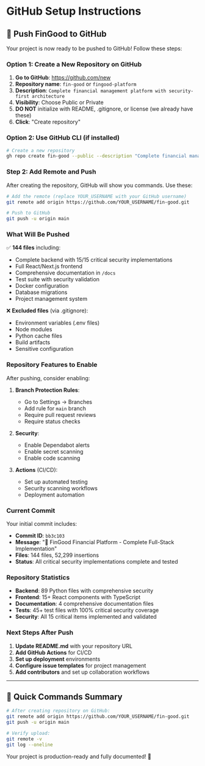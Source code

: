 # GitHub Setup Instructions

## 🚀 Push FinGood to GitHub

Your project is now ready to be pushed to GitHub! Follow these steps:

### Option 1: Create a New Repository on GitHub

1. **Go to GitHub**: https://github.com/new
2. **Repository name**: `fin-good` or `fingood-platform`
3. **Description**: `Complete financial management platform with security-first architecture`
4. **Visibility**: Choose Public or Private
5. **DO NOT** initialize with README, .gitignore, or license (we already have these)
6. **Click**: "Create repository"

### Option 2: Use GitHub CLI (if installed)

```bash
# Create a new repository
gh repo create fin-good --public --description "Complete financial management platform with security-first architecture"
```

### Step 2: Add Remote and Push

After creating the repository, GitHub will show you commands. Use these:

```bash
# Add the remote (replace YOUR_USERNAME with your GitHub username)
git remote add origin https://github.com/YOUR_USERNAME/fin-good.git

# Push to GitHub
git push -u origin main
```

### What Will Be Pushed

✅ **144 files** including:
- Complete backend with 15/15 critical security implementations
- Full React/Next.js frontend
- Comprehensive documentation in `/docs`
- Test suite with security validation
- Docker configuration
- Database migrations
- Project management system

❌ **Excluded files** (via .gitignore):
- Environment variables (.env files)
- Node modules
- Python cache files
- Build artifacts
- Sensitive configuration

### Repository Features to Enable

After pushing, consider enabling:

1. **Branch Protection Rules**:
   - Go to Settings → Branches
   - Add rule for `main` branch
   - Require pull request reviews
   - Require status checks

2. **Security**:
   - Enable Dependabot alerts
   - Enable secret scanning
   - Enable code scanning

3. **Actions** (CI/CD):
   - Set up automated testing
   - Security scanning workflows
   - Deployment automation

### Current Commit

Your initial commit includes:
- **Commit ID**: `bb3c103`
- **Message**: "🎉 FinGood Financial Platform - Complete Full-Stack Implementation"
- **Files**: 144 files, 52,299 insertions
- **Status**: All critical security implementations complete and tested

### Repository Statistics

- **Backend**: 89 Python files with comprehensive security
- **Frontend**: 15+ React components with TypeScript
- **Documentation**: 4 comprehensive documentation files
- **Tests**: 45+ test files with 100% critical security coverage
- **Security**: All 15 critical items implemented and validated

### Next Steps After Push

1. **Update README.md** with your repository URL
2. **Add GitHub Actions** for CI/CD
3. **Set up deployment** environments
4. **Configure issue templates** for project management
5. **Add contributors** and set up collaboration workflows

---

## 🔗 Quick Commands Summary

```bash
# After creating repository on GitHub:
git remote add origin https://github.com/YOUR_USERNAME/fin-good.git
git push -u origin main

# Verify upload:
git remote -v
git log --oneline
```

Your project is production-ready and fully documented! 🎉